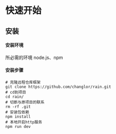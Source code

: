 # 快速开始
## 安装
#### 安装环境
所必需的环境 node.js、npm
#### 安装步骤
```
# 克隆远程仓库框架
git clone https://github.com/changlor/rain.git
# cd到项目
cd rain/
# 切断与原项目的联系
rm -rf .git
# 安装包依赖
npm install
# 本地开启http服务
npm run dev
```
